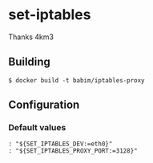 # set-iptables
Thanks 4km3

## Building
```console
$ docker build -t babim/iptables-proxy
```
## Configuration
### Default values
```
: "${SET_IPTABLES_DEV:=eth0}"
: "${SET_IPTABLES_PROXY_PORT:=3128}"
```
